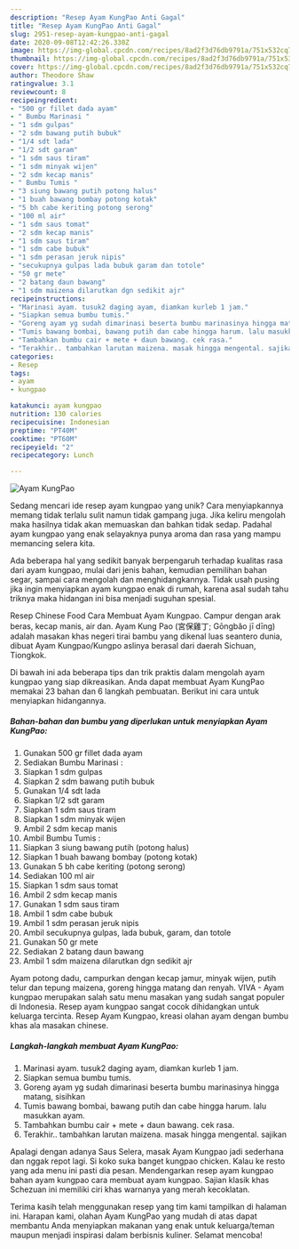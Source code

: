 ```yaml
---
description: "Resep Ayam KungPao Anti Gagal"
title: "Resep Ayam KungPao Anti Gagal"
slug: 2951-resep-ayam-kungpao-anti-gagal
date: 2020-09-08T12:42:26.330Z
image: https://img-global.cpcdn.com/recipes/8ad2f3d76db9791a/751x532cq70/ayam-kungpao-foto-resep-utama.jpg
thumbnail: https://img-global.cpcdn.com/recipes/8ad2f3d76db9791a/751x532cq70/ayam-kungpao-foto-resep-utama.jpg
cover: https://img-global.cpcdn.com/recipes/8ad2f3d76db9791a/751x532cq70/ayam-kungpao-foto-resep-utama.jpg
author: Theodore Shaw
ratingvalue: 3.1
reviewcount: 8
recipeingredient:
- "500 gr fillet dada ayam"
- " Bumbu Marinasi "
- "1 sdm gulpas"
- "2 sdm bawang putih bubuk"
- "1/4 sdt lada"
- "1/2 sdt garam"
- "1 sdm saus tiram"
- "1 sdm minyak wijen"
- "2 sdm kecap manis"
- " Bumbu Tumis "
- "3 siung bawang putih potong halus"
- "1 buah bawang bombay potong kotak"
- "5 bh cabe keriting potong serong"
- "100 ml air"
- "1 sdm saus tomat"
- "2 sdm kecap manis"
- "1 sdm saus tiram"
- "1 sdm cabe bubuk"
- "1 sdm perasan jeruk nipis"
- "secukupnya gulpas lada bubuk garam dan totole"
- "50 gr mete"
- "2 batang daun bawang"
- "1 sdm maizena dilarutkan dgn sedikit ajr"
recipeinstructions:
- "Marinasi ayam. tusuk2 daging ayam, diamkan kurleb 1 jam."
- "Siapkan semua bumbu tumis."
- "Goreng ayam yg sudah dimarinasi beserta bumbu marinasinya hingga matang, sisihkan"
- "Tumis bawang bombai, bawang putih dan cabe hingga harum. lalu masukkan ayam."
- "Tambahkan bumbu cair + mete + daun bawang. cek rasa."
- "Terakhir.. tambahkan larutan maizena. masak hingga mengental. sajikan"
categories:
- Resep
tags:
- ayam
- kungpao

katakunci: ayam kungpao 
nutrition: 130 calories
recipecuisine: Indonesian
preptime: "PT40M"
cooktime: "PT60M"
recipeyield: "2"
recipecategory: Lunch

---
```



![Ayam KungPao](https://img-global.cpcdn.com/recipes/8ad2f3d76db9791a/751x532cq70/ayam-kungpao-foto-resep-utama.jpg)

Sedang mencari ide resep ayam kungpao yang unik? Cara menyiapkannya memang tidak terlalu sulit namun tidak gampang juga. Jika keliru mengolah maka hasilnya tidak akan memuaskan dan bahkan tidak sedap. Padahal ayam kungpao yang enak selayaknya punya aroma dan rasa yang mampu memancing selera kita.

Ada beberapa hal yang sedikit banyak berpengaruh terhadap kualitas rasa dari ayam kungpao, mulai dari jenis bahan, kemudian pemilihan bahan segar, sampai cara mengolah dan menghidangkannya. Tidak usah pusing jika ingin menyiapkan ayam kungpao enak di rumah, karena asal sudah tahu triknya maka hidangan ini bisa menjadi suguhan spesial.

Resep Chinese Food Cara Membuat Ayam Kungpao. Campur dengan arak beras, kecap manis, air dan. Ayam Kung Pao (宮保雞丁; Gōngbǎo jī dīng) adalah masakan khas negeri tirai bambu yang dikenal luas seantero dunia, dibuat Ayam Kungpao/Kungpo aslinya berasal dari daerah Sichuan, Tiongkok.


Di bawah ini ada beberapa tips dan trik praktis dalam mengolah ayam kungpao yang siap dikreasikan. Anda dapat membuat Ayam KungPao memakai 23 bahan dan 6 langkah pembuatan. Berikut ini cara untuk menyiapkan hidangannya.

<!--inarticleads1-->

##### Bahan-bahan dan bumbu yang diperlukan untuk menyiapkan Ayam KungPao:

1. Gunakan 500 gr fillet dada ayam
1. Sediakan  Bumbu Marinasi :
1. Siapkan 1 sdm gulpas
1. Siapkan 2 sdm bawang putih bubuk
1. Gunakan 1/4 sdt lada
1. Siapkan 1/2 sdt garam
1. Siapkan 1 sdm saus tiram
1. Siapkan 1 sdm minyak wijen
1. Ambil 2 sdm kecap manis
1. Ambil  Bumbu Tumis :
1. Siapkan 3 siung bawang putih (potong halus)
1. Siapkan 1 buah bawang bombay (potong kotak)
1. Gunakan 5 bh cabe keriting (potong serong)
1. Sediakan 100 ml air
1. Siapkan 1 sdm saus tomat
1. Ambil 2 sdm kecap manis
1. Gunakan 1 sdm saus tiram
1. Ambil 1 sdm cabe bubuk
1. Ambil 1 sdm perasan jeruk nipis
1. Ambil secukupnya gulpas, lada bubuk, garam, dan totole
1. Gunakan 50 gr mete
1. Sediakan 2 batang daun bawang
1. Ambil 1 sdm maizena dilarutkan dgn sedikit ajr


Ayam potong dadu, campurkan dengan kecap jamur, minyak wijen, putih telur dan tepung maizena, goreng hingga matang dan renyah. VIVA - Ayam kungpao merupakan salah satu menu masakan yang sudah sangat populer di Indonesia. Resep ayam kungpao sangat cocok dihidangkan untuk keluarga tercinta. Resep Ayam Kungpao, kreasi olahan ayam dengan bumbu khas ala masakan chinese. 

<!--inarticleads2-->

##### Langkah-langkah membuat Ayam KungPao:

1. Marinasi ayam. tusuk2 daging ayam, diamkan kurleb 1 jam.
1. Siapkan semua bumbu tumis.
1. Goreng ayam yg sudah dimarinasi beserta bumbu marinasinya hingga matang, sisihkan
1. Tumis bawang bombai, bawang putih dan cabe hingga harum. lalu masukkan ayam.
1. Tambahkan bumbu cair + mete + daun bawang. cek rasa.
1. Terakhir.. tambahkan larutan maizena. masak hingga mengental. sajikan


Apalagi dengan adanya Saus Selera, masak Ayam Kungpao jadi sederhana dan nggak repot lagi. Si koko suka banget kungpao chicken. Kalau ke resto yang ada menu ini pasti dia pesan. Mendengarkan resep ayam kungpao bahan ayam kungpao cara membuat ayam kungpao. Sajian klasik khas Schezuan ini memiliki ciri khas warnanya yang merah kecoklatan. 

Terima kasih telah menggunakan resep yang tim kami tampilkan di halaman ini. Harapan kami, olahan Ayam KungPao yang mudah di atas dapat membantu Anda menyiapkan makanan yang enak untuk keluarga/teman maupun menjadi inspirasi dalam berbisnis kuliner. Selamat mencoba!
